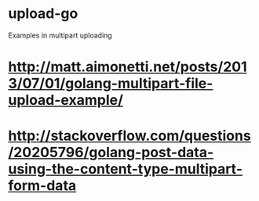 upload-go
=========

Examples in multipart uploading

# http://matt.aimonetti.net/posts/2013/07/01/golang-multipart-file-upload-example/
# http://stackoverflow.com/questions/20205796/golang-post-data-using-the-content-type-multipart-form-data